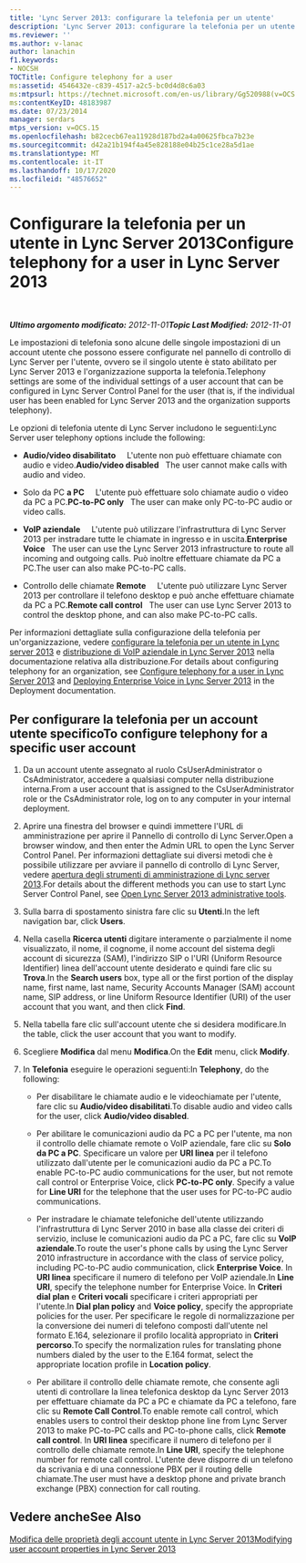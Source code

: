 ```yaml
---
title: 'Lync Server 2013: configurare la telefonia per un utente'
description: 'Lync Server 2013: configurare la telefonia per un utente.'
ms.reviewer: ''
ms.author: v-lanac
author: lanachin
f1.keywords:
- NOCSH
TOCTitle: Configure telephony for a user
ms:assetid: 4546432e-c839-4517-a2c5-bc0d4d8c6a03
ms:mtpsurl: https://technet.microsoft.com/en-us/library/Gg520988(v=OCS.15)
ms:contentKeyID: 48183987
ms.date: 07/23/2014
manager: serdars
mtps_version: v=OCS.15
ms.openlocfilehash: b82cecb67ea11928d187bd2a4a00625fbca7b23e
ms.sourcegitcommit: d42a21b194f4a45e828188e04b25c1ce28a5d1ae
ms.translationtype: MT
ms.contentlocale: it-IT
ms.lasthandoff: 10/17/2020
ms.locfileid: "48576652"
---
```

# <a name="configure-telephony-for-a-user-in-lync-server-2013"></a><span data-ttu-id="b65b8-103">Configurare la telefonia per un utente in Lync Server 2013</span><span class="sxs-lookup"><span data-stu-id="b65b8-103">Configure telephony for a user in Lync Server 2013</span></span>

<div data-xmlns="http://www.w3.org/1999/xhtml">

<div class="topic" data-xmlns="http://www.w3.org/1999/xhtml" data-msxsl="urn:schemas-microsoft-com:xslt" data-cs="https://msdn.microsoft.com/">

<div data-asp="https://msdn2.microsoft.com/asp">



</div>

<div id="mainSection">

<div id="mainBody">

<span> </span>

<span data-ttu-id="b65b8-104">_**Ultimo argomento modificato:** 2012-11-01_</span><span class="sxs-lookup"><span data-stu-id="b65b8-104">_**Topic Last Modified:** 2012-11-01_</span></span>

<span data-ttu-id="b65b8-105">Le impostazioni di telefonia sono alcune delle singole impostazioni di un account utente che possono essere configurate nel pannello di controllo di Lync Server per l'utente, ovvero se il singolo utente è stato abilitato per Lync Server 2013 e l'organizzazione supporta la telefonia.</span><span class="sxs-lookup"><span data-stu-id="b65b8-105">Telephony settings are some of the individual settings of a user account that can be configured in Lync Server Control Panel for the user (that is, if the individual user has been enabled for Lync Server 2013 and the organization supports telephony).</span></span>

<span data-ttu-id="b65b8-106">Le opzioni di telefonia utente di Lync Server includono le seguenti:</span><span class="sxs-lookup"><span data-stu-id="b65b8-106">Lync Server user telephony options include the following:</span></span>

  - <span data-ttu-id="b65b8-107">**Audio/video disabilitato**     L'utente non può effettuare chiamate con audio e video.</span><span class="sxs-lookup"><span data-stu-id="b65b8-107">**Audio/video disabled**   The user cannot make calls with audio and video.</span></span>

  - <span data-ttu-id="b65b8-108">Solo da PC **a PC**     L'utente può effettuare solo chiamate audio o video da PC a PC.</span><span class="sxs-lookup"><span data-stu-id="b65b8-108">**PC-to-PC only**   The user can make only PC-to-PC audio or video calls.</span></span>

  - <span data-ttu-id="b65b8-109">**VoIP aziendale**     L'utente può utilizzare l'infrastruttura di Lync Server 2013 per instradare tutte le chiamate in ingresso e in uscita.</span><span class="sxs-lookup"><span data-stu-id="b65b8-109">**Enterprise Voice**   The user can use the Lync Server 2013 infrastructure to route all incoming and outgoing calls.</span></span> <span data-ttu-id="b65b8-110">Può inoltre effettuare chiamate da PC a PC.</span><span class="sxs-lookup"><span data-stu-id="b65b8-110">The user can also make PC-to-PC calls.</span></span>

  - <span data-ttu-id="b65b8-111">Controllo delle chiamate **Remote**     L'utente può utilizzare Lync Server 2013 per controllare il telefono desktop e può anche effettuare chiamate da PC a PC.</span><span class="sxs-lookup"><span data-stu-id="b65b8-111">**Remote call control**   The user can use Lync Server 2013 to control the desktop phone, and can also make PC-to-PC calls.</span></span>

<span data-ttu-id="b65b8-112">Per informazioni dettagliate sulla configurazione della telefonia per un'organizzazione, vedere [configurare la telefonia per un utente in Lync server 2013](lync-server-2013-configure-telephony-for-a-user.md) e [distribuzione di VoIP aziendale in Lync Server 2013](lync-server-2013-deploying-enterprise-voice.md) nella documentazione relativa alla distribuzione.</span><span class="sxs-lookup"><span data-stu-id="b65b8-112">For details about configuring telephony for an organization, see [Configure telephony for a user in Lync Server 2013](lync-server-2013-configure-telephony-for-a-user.md) and [Deploying Enterprise Voice in Lync Server 2013](lync-server-2013-deploying-enterprise-voice.md) in the Deployment documentation.</span></span>

<div>

## <a name="to-configure-telephony-for-a-specific-user-account"></a><span data-ttu-id="b65b8-113">Per configurare la telefonia per un account utente specifico</span><span class="sxs-lookup"><span data-stu-id="b65b8-113">To configure telephony for a specific user account</span></span>

1.  <span data-ttu-id="b65b8-114">Da un account utente assegnato al ruolo CsUserAdministrator o CsAdministrator, accedere a qualsiasi computer nella distribuzione interna.</span><span class="sxs-lookup"><span data-stu-id="b65b8-114">From a user account that is assigned to the CsUserAdministrator role or the CsAdministrator role, log on to any computer in your internal deployment.</span></span>

2.  <span data-ttu-id="b65b8-115">Aprire una finestra del browser e quindi immettere l'URL di amministrazione per aprire il Pannello di controllo di Lync Server.</span><span class="sxs-lookup"><span data-stu-id="b65b8-115">Open a browser window, and then enter the Admin URL to open the Lync Server Control Panel.</span></span> <span data-ttu-id="b65b8-116">Per informazioni dettagliate sui diversi metodi che è possibile utilizzare per avviare il pannello di controllo di Lync Server, vedere [apertura degli strumenti di amministrazione di Lync server 2013](lync-server-2013-open-lync-server-administrative-tools.md).</span><span class="sxs-lookup"><span data-stu-id="b65b8-116">For details about the different methods you can use to start Lync Server Control Panel, see [Open Lync Server 2013 administrative tools](lync-server-2013-open-lync-server-administrative-tools.md).</span></span>

3.  <span data-ttu-id="b65b8-117">Sulla barra di spostamento sinistra fare clic su **Utenti**.</span><span class="sxs-lookup"><span data-stu-id="b65b8-117">In the left navigation bar, click **Users**.</span></span>

4.  <span data-ttu-id="b65b8-118">Nella casella **Ricerca utenti** digitare interamente o parzialmente il nome visualizzato, il nome, il cognome, il nome account del sistema degli account di sicurezza (SAM), l'indirizzo SIP o l'URI (Uniform Resource Identifier) linea dell'account utente desiderato e quindi fare clic su **Trova**.</span><span class="sxs-lookup"><span data-stu-id="b65b8-118">In the **Search users** box, type all or the first portion of the display name, first name, last name, Security Accounts Manager (SAM) account name, SIP address, or line Uniform Resource Identifier (URI) of the user account that you want, and then click **Find**.</span></span>

5.  <span data-ttu-id="b65b8-119">Nella tabella fare clic sull'account utente che si desidera modificare.</span><span class="sxs-lookup"><span data-stu-id="b65b8-119">In the table, click the user account that you want to modify.</span></span>

6.  <span data-ttu-id="b65b8-120">Scegliere **Modifica** dal menu **Modifica**.</span><span class="sxs-lookup"><span data-stu-id="b65b8-120">On the **Edit** menu, click **Modify**.</span></span>

7.  <span data-ttu-id="b65b8-121">In **Telefonia** eseguire le operazioni seguenti:</span><span class="sxs-lookup"><span data-stu-id="b65b8-121">In **Telephony**, do the following:</span></span>
    
      - <span data-ttu-id="b65b8-122">Per disabilitare le chiamate audio e le videochiamate per l'utente, fare clic su **Audio/video disabilitati**.</span><span class="sxs-lookup"><span data-stu-id="b65b8-122">To disable audio and video calls for the user, click **Audio/video disabled**.</span></span>
    
      - <span data-ttu-id="b65b8-p103">Per abilitare le comunicazioni audio da PC a PC per l'utente, ma non il controllo delle chiamate remote o VoIP aziendale, fare clic su **Solo da PC a PC**. Specificare un valore per **URI linea** per il telefono utilizzato dall'utente per le comunicazioni audio da PC a PC.</span><span class="sxs-lookup"><span data-stu-id="b65b8-p103">To enable PC-to-PC audio communications for the user, but not remote call control or Enterprise Voice, click **PC-to-PC only**. Specify a value for **Line URI** for the telephone that the user uses for PC-to-PC audio communications.</span></span>
    
      - <span data-ttu-id="b65b8-125">Per instradare le chiamate telefoniche dell'utente utilizzando l'infrastruttura di Lync Server 2010 in base alla classe dei criteri di servizio, incluse le comunicazioni audio da PC a PC, fare clic su **VoIP aziendale**.</span><span class="sxs-lookup"><span data-stu-id="b65b8-125">To route the user's phone calls by using the Lync Server 2010 infrastructure in accordance with the class of service policy, including PC-to-PC audio communication, click **Enterprise Voice**.</span></span> <span data-ttu-id="b65b8-126">In **URI linea** specificare il numero di telefono per VoIP aziendale.</span><span class="sxs-lookup"><span data-stu-id="b65b8-126">In **Line URI**, specify the telephone number for Enterprise Voice.</span></span> <span data-ttu-id="b65b8-127">In **Criteri dial plan** e **Criteri vocali** specificare i criteri appropriati per l'utente.</span><span class="sxs-lookup"><span data-stu-id="b65b8-127">In **Dial plan policy** and **Voice policy**, specify the appropriate policies for the user.</span></span> <span data-ttu-id="b65b8-128">Per specificare le regole di normalizzazione per la conversione dei numeri di telefono composti dall'utente nel formato E.164, selezionare il profilo località appropriato in **Criteri percorso**.</span><span class="sxs-lookup"><span data-stu-id="b65b8-128">To specify the normalization rules for translating phone numbers dialed by the user to the E.164 format, select the appropriate location profile in **Location policy**.</span></span>
    
      - <span data-ttu-id="b65b8-129">Per abilitare il controllo delle chiamate remote, che consente agli utenti di controllare la linea telefonica desktop da Lync Server 2013 per effettuare chiamate da PC a PC e chiamate da PC a telefono, fare clic su **Remote Call Control**.</span><span class="sxs-lookup"><span data-stu-id="b65b8-129">To enable remote call control, which enables users to control their desktop phone line from Lync Server 2013 to make PC-to-PC calls and PC-to-phone calls, click **Remote call control**.</span></span> <span data-ttu-id="b65b8-130">In **URI linea** specificare il numero di telefono per il controllo delle chiamate remote.</span><span class="sxs-lookup"><span data-stu-id="b65b8-130">In **Line URI**, specify the telephone number for remote call control.</span></span> <span data-ttu-id="b65b8-131">L'utente deve disporre di un telefono da scrivania e di una connessione PBX per il routing delle chiamate.</span><span class="sxs-lookup"><span data-stu-id="b65b8-131">The user must have a desktop phone and private branch exchange (PBX) connection for call routing.</span></span>

</div>

<div>

## <a name="see-also"></a><span data-ttu-id="b65b8-132">Vedere anche</span><span class="sxs-lookup"><span data-stu-id="b65b8-132">See Also</span></span>


[<span data-ttu-id="b65b8-133">Modifica delle proprietà degli account utente in Lync Server 2013</span><span class="sxs-lookup"><span data-stu-id="b65b8-133">Modifying user account properties in Lync Server 2013</span></span>](lync-server-2013-modifying-user-account-properties.md)  
  

</div>

</div>

<span> </span>

</div>

</div>

</div>

